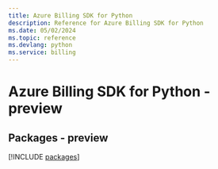 ```yaml
---
title: Azure Billing SDK for Python
description: Reference for Azure Billing SDK for Python
ms.date: 05/02/2024
ms.topic: reference
ms.devlang: python
ms.service: billing
---
```

# Azure Billing SDK for Python - preview
## Packages - preview
[!INCLUDE [packages](billing-index.md)]